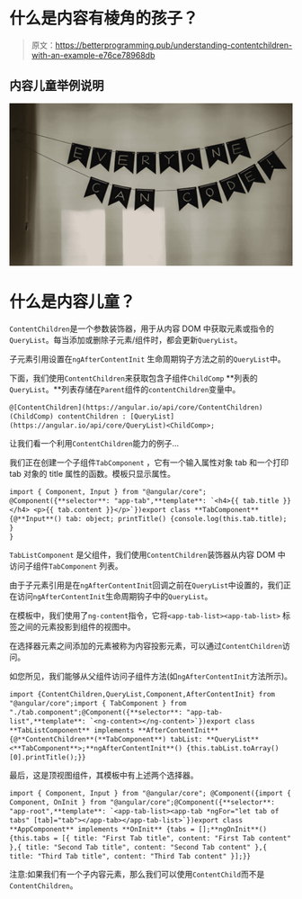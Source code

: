 # 什么是内容有棱角的孩子？

> 原文：<https://betterprogramming.pub/understanding-contentchildren-with-an-example-e76ce78968db>

## 内容儿童举例说明

![](img/b88aa5c30ba34a9c8d208aacd7b298d6.png)

# **什么是内容儿童？**

`ContentChildren`是一个参数装饰器，用于从内容 DOM 中获取元素或指令的`QueryList`。每当添加或删除子元素/组件时，都会更新`QueryList`。

子元素引用设置在`ngAfterContentInit` 生命周期钩子方法之前的`QueryList`中。

下面，我们使用`ContentChildren`来获取包含子组件`ChildComp` **列表的`QueryList`。**列表存储在`Parent`组件的`contentChildren`变量中。

```
@[ContentChildren](https://angular.io/api/core/ContentChildren)(ChildComp) contentChildren : [QueryList](https://angular.io/api/core/QueryList)<ChildComp>;
```

让我们看一个利用`ContentChildren`能力的例子…

我们正在创建一个子组件`TabComponent` ，它有一个输入属性对象 tab 和一个打印 tab 对象的 title 属性的函数。模板只显示属性。

```
import { Component, Input } from "@angular/core"; @Component({**selector**: "app-tab",**template**: `<h4>{{ tab.title }}</h4> <p>{{ tab.content }}</p>`})export class **TabComponent** {@**Input**() tab: object; printTitle() {console.log(this.tab.title);
}
}
```

`TabListComponent` 是父组件，我们使用`ContentChildren`装饰器从内容 DOM 中访问子组件`TabComponent` 列表。

由于子元素引用是在`ngAfterContentInit`回调之前在`QueryList`中设置的，我们正在访问`ngAfterContentInit`生命周期钩子中的`QueryList`。

在模板中，我们使用了`ng-content`指令，它将`<app-tab-list><app-tab-list>` 标签之间的元素投影到组件的视图中。

在选择器元素之间添加的元素被称为内容投影元素，可以通过`ContentChildren`访问。

如您所见，我们能够从父组件访问子组件方法(如`ngAfterContentInit`方法所示)。

```
import {ContentChildren,QueryList,Component,AfterContentInit} from "@angular/core";import { TabComponent } from "./tab.component";@Component({**selector**: "app-tab-list",**template**: `<ng-content></ng-content>`})export class **TabListComponent** implements **AfterContentInit** {@**ContentChildren**(**TabComponent**) tabList: **QueryList**<**TabComponent**>;**ngAfterContentInit**() {this.tabList.toArray()[0].printTitle();}}
```

最后，这是顶视图组件，其模板中有上述两个选择器。

```
import { Component, Input } from "@angular/core"; @Component({import { Component, OnInit } from "@angular/core";@Component({**selector**: "app-root",**template**: `<app-tab-list><app-tab *ngFor="let tab of tabs" [tab]="tab"></app-tab></app-tab-list>`})export class **AppComponent** implements **OnInit** {tabs = [];**ngOnInit**() {this.tabs = [{ title: "First Tab title", content: "First Tab content" },{ title: "Second Tab title", content: "Second Tab content" },{ title: "Third Tab title", content: "Third Tab content" }];}}
```

注意:如果我们有一个子内容元素，那么我们可以使用`ContentChild`而不是`ContentChildren`。